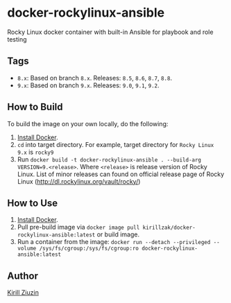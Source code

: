 # docker-rockylinux-ansible
Rocky Linux docker container with built-in Ansible for playbook and role testing 

## Tags
- `8.x`: Based on branch `8.x`. Releases: `8.5`, `8.6`, `8.7`, `8.8`.
- `9.x`: Based on branch `9.x`. Releases: `9.0`, `9.1`, `9.2`.

## How to Build

To build the image on your own locally, do the following:

  1. [Install Docker](https://docs.docker.com/engine/installation/).
  2. `cd` into target directory. For example, target directory for `Rocky Linux 9.x` is `rocky9`
  3. Run `docker build -t docker-rockylinux-ansible . --build-arg VERSION=9.<release>`. Where `<release>` is release version of Rocky Linux. List of minor releases can found on official release page of Rocky Linux (http://dl.rockylinux.org/vault/rocky/)

  ## How to Use

  1. [Install Docker](https://docs.docker.com/engine/installation/).
  2. Pull pre-build image via `docker image pull kirillzak/docker-rockylinux-ansible:latest` or build image.
  3. Run a container from the image: `docker run --detach --privileged --volume /sys/fs/cgroup:/sys/fs/cgroup:ro docker-rockylinux-ansible:latest`

## Author

[Kirill Ziuzin](https://kirill-zak.ru/)